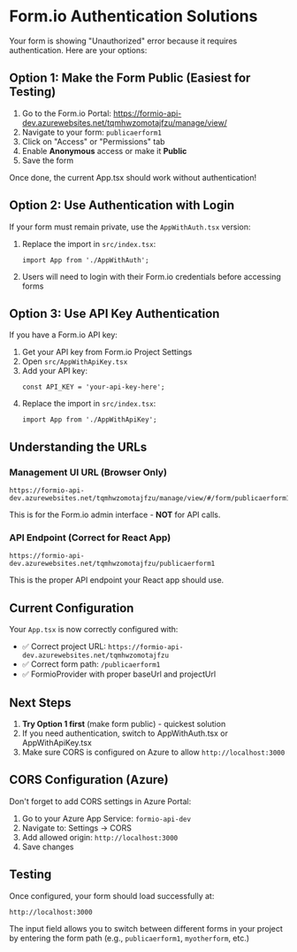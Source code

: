 # Form.io Authentication Solutions

Your form is showing "Unauthorized" error because it requires authentication. Here are your options:

## Option 1: Make the Form Public (Easiest for Testing)

1. Go to the Form.io Portal: https://formio-api-dev.azurewebsites.net/tqmhwzomotajfzu/manage/view/
2. Navigate to your form: `publicaerform1`
3. Click on "Access" or "Permissions" tab
4. Enable **Anonymous** access or make it **Public**
5. Save the form

Once done, the current App.tsx should work without authentication!

## Option 2: Use Authentication with Login

If your form must remain private, use the `AppWithAuth.tsx` version:

1. Replace the import in `src/index.tsx`:

   ```tsx
   import App from './AppWithAuth';
   ```

2. Users will need to login with their Form.io credentials before accessing forms

## Option 3: Use API Key Authentication

If you have a Form.io API key:

1. Get your API key from Form.io Project Settings
2. Open `src/AppWithApiKey.tsx`
3. Add your API key:
   ```tsx
   const API_KEY = 'your-api-key-here';
   ```
4. Replace the import in `src/index.tsx`:
   ```tsx
   import App from './AppWithApiKey';
   ```

## Understanding the URLs

### Management UI URL (Browser Only)

```
https://formio-api-dev.azurewebsites.net/tqmhwzomotajfzu/manage/view/#/form/publicaerform1
```

This is for the Form.io admin interface - **NOT** for API calls.

### API Endpoint (Correct for React App)

```
https://formio-api-dev.azurewebsites.net/tqmhwzomotajfzu/publicaerform1
```

This is the proper API endpoint your React app should use.

## Current Configuration

Your `App.tsx` is now correctly configured with:

- ✅ Correct project URL: `https://formio-api-dev.azurewebsites.net/tqmhwzomotajfzu`
- ✅ Correct form path: `/publicaerform1`
- ✅ FormioProvider with proper baseUrl and projectUrl

## Next Steps

1. **Try Option 1 first** (make form public) - quickest solution
2. If you need authentication, switch to AppWithAuth.tsx or AppWithApiKey.tsx
3. Make sure CORS is configured on Azure to allow `http://localhost:3000`

## CORS Configuration (Azure)

Don't forget to add CORS settings in Azure Portal:

1. Go to your Azure App Service: `formio-api-dev`
2. Navigate to: Settings → CORS
3. Add allowed origin: `http://localhost:3000`
4. Save changes

## Testing

Once configured, your form should load successfully at:

```
http://localhost:3000
```

The input field allows you to switch between different forms in your project by entering the form path (e.g., `publicaerform1`, `myotherform`, etc.)
